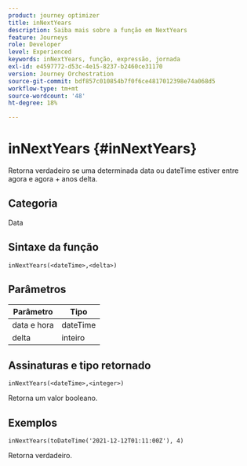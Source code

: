 ```yaml
---
product: journey optimizer
title: inNextYears
description: Saiba mais sobre a função em NextYears
feature: Journeys
role: Developer
level: Experienced
keywords: inNextYears, função, expressão, jornada
exl-id: e4597772-d53c-4e15-8237-b2460ce31170
version: Journey Orchestration
source-git-commit: bdf857c010854b7f0f6ce4817012398e74a068d5
workflow-type: tm+mt
source-wordcount: '48'
ht-degree: 18%

---
```


# inNextYears {#inNextYears}

Retorna verdadeiro se uma determinada data ou dateTime estiver entre agora e agora + anos delta.

## Categoria

Data

## Sintaxe da função

`inNextYears(<dateTime>,<delta>)`

## Parâmetros

| Parâmetro | Tipo |
|-----------|------------------|
| data e hora | dateTime |
| delta | inteiro |

## Assinaturas e tipo retornado

`inNextYears(<dateTime>,<integer>)`

Retorna um valor booleano.

## Exemplos

`inNextYears(toDateTime('2021-12-12T01:11:00Z'), 4)`

Retorna verdadeiro.
